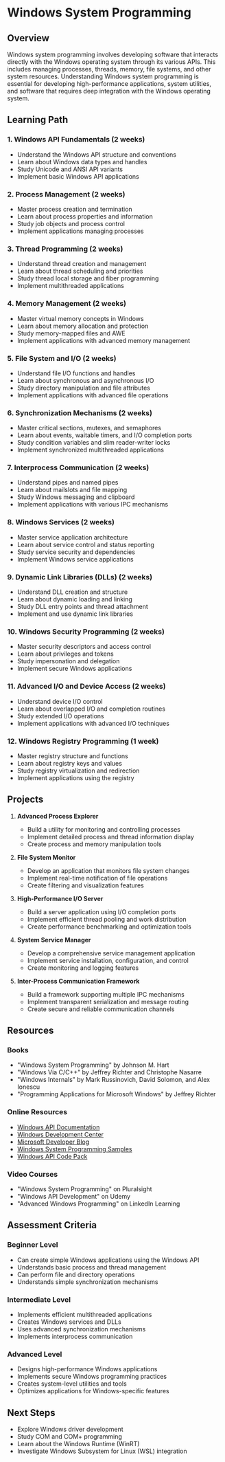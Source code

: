 # Windows System Programming

## Overview
Windows system programming involves developing software that interacts directly with the Windows operating system through its various APIs. This includes managing processes, threads, memory, file systems, and other system resources. Understanding Windows system programming is essential for developing high-performance applications, system utilities, and software that requires deep integration with the Windows operating system.

## Learning Path

### 1. Windows API Fundamentals (2 weeks)
- Understand the Windows API structure and conventions
- Learn about Windows data types and handles
- Study Unicode and ANSI API variants
- Implement basic Windows API applications

### 2. Process Management (2 weeks)
- Master process creation and termination
- Learn about process properties and information
- Study job objects and process control
- Implement applications managing processes

### 3. Thread Programming (2 weeks)
- Understand thread creation and management
- Learn about thread scheduling and priorities
- Study thread local storage and fiber programming
- Implement multithreaded applications

### 4. Memory Management (2 weeks)
- Master virtual memory concepts in Windows
- Learn about memory allocation and protection
- Study memory-mapped files and AWE
- Implement applications with advanced memory management

### 5. File System and I/O (2 weeks)
- Understand file I/O functions and handles
- Learn about synchronous and asynchronous I/O
- Study directory manipulation and file attributes
- Implement applications with advanced file operations

### 6. Synchronization Mechanisms (2 weeks)
- Master critical sections, mutexes, and semaphores
- Learn about events, waitable timers, and I/O completion ports
- Study condition variables and slim reader-writer locks
- Implement synchronized multithreaded applications

### 7. Interprocess Communication (2 weeks)
- Understand pipes and named pipes
- Learn about mailslots and file mapping
- Study Windows messaging and clipboard
- Implement applications with various IPC mechanisms

### 8. Windows Services (2 weeks)
- Master service application architecture
- Learn about service control and status reporting
- Study service security and dependencies
- Implement Windows service applications

### 9. Dynamic Link Libraries (DLLs) (2 weeks)
- Understand DLL creation and structure
- Learn about dynamic loading and linking
- Study DLL entry points and thread attachment
- Implement and use dynamic link libraries

### 10. Windows Security Programming (2 weeks)
- Master security descriptors and access control
- Learn about privileges and tokens
- Study impersonation and delegation
- Implement secure Windows applications

### 11. Advanced I/O and Device Access (2 weeks)
- Understand device I/O control
- Learn about overlapped I/O and completion routines
- Study extended I/O operations
- Implement applications with advanced I/O techniques

### 12. Windows Registry Programming (1 week)
- Master registry structure and functions
- Learn about registry keys and values
- Study registry virtualization and redirection
- Implement applications using the registry

## Projects

1. **Advanced Process Explorer**
   - Build a utility for monitoring and controlling processes
   - Implement detailed process and thread information display
   - Create process and memory manipulation tools

2. **File System Monitor**
   - Develop an application that monitors file system changes
   - Implement real-time notification of file operations
   - Create filtering and visualization features

3. **High-Performance I/O Server**
   - Build a server application using I/O completion ports
   - Implement efficient thread pooling and work distribution
   - Create performance benchmarking and optimization tools

4. **System Service Manager**
   - Develop a comprehensive service management application
   - Implement service installation, configuration, and control
   - Create monitoring and logging features

5. **Inter-Process Communication Framework**
   - Build a framework supporting multiple IPC mechanisms
   - Implement transparent serialization and message routing
   - Create secure and reliable communication channels

## Resources

### Books
- "Windows System Programming" by Johnson M. Hart
- "Windows Via C/C++" by Jeffrey Richter and Christophe Nasarre
- "Windows Internals" by Mark Russinovich, David Solomon, and Alex Ionescu
- "Programming Applications for Microsoft Windows" by Jeffrey Richter

### Online Resources
- [Windows API Documentation](https://docs.microsoft.com/en-us/windows/win32/api/)
- [Windows Development Center](https://developer.microsoft.com/en-us/windows/)
- [Microsoft Developer Blog](https://devblogs.microsoft.com/oldnewthing/)
- [Windows System Programming Samples](https://github.com/microsoft/Windows-classic-samples)
- [Windows API Code Pack](https://github.com/aybe/Windows-API-Code-Pack-1.1)

### Video Courses
- "Windows System Programming" on Pluralsight
- "Windows API Development" on Udemy
- "Advanced Windows Programming" on LinkedIn Learning

## Assessment Criteria

### Beginner Level
- Can create simple Windows applications using the Windows API
- Understands basic process and thread management
- Can perform file and directory operations
- Understands simple synchronization mechanisms

### Intermediate Level
- Implements efficient multithreaded applications
- Creates Windows services and DLLs
- Uses advanced synchronization mechanisms
- Implements interprocess communication

### Advanced Level
- Designs high-performance Windows applications
- Implements secure Windows programming practices
- Creates system-level utilities and tools
- Optimizes applications for Windows-specific features

## Next Steps
- Explore Windows driver development
- Study COM and COM+ programming
- Learn about the Windows Runtime (WinRT)
- Investigate Windows Subsystem for Linux (WSL) integration
